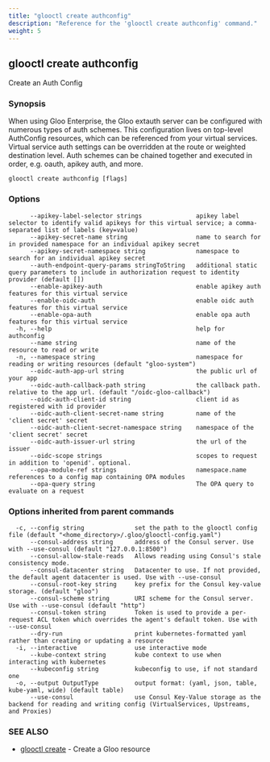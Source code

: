 ```yaml
---
title: "glooctl create authconfig"
description: "Reference for the 'glooctl create authconfig' command."
weight: 5
---
```

## glooctl create authconfig

Create an Auth Config

### Synopsis

When using Gloo Enterprise, the Gloo extauth server can be configured with numerous types of auth schemes. This configuration lives on top-level AuthConfig resources, which can be referenced from your virtual services. Virtual service auth settings can be overridden at the route or weighted destination level. Auth schemes can be chained together and executed in order, e.g. oauth, apikey auth, and more.

```
glooctl create authconfig [flags]
```

### Options

```
      --apikey-label-selector strings               apikey label selector to identify valid apikeys for this virtual service; a comma-separated list of labels (key=value)
      --apikey-secret-name string                   name to search for in provided namespace for an individual apikey secret
      --apikey-secret-namespace string              namespace to search for an individual apikey secret
      --auth-endpoint-query-params stringToString   additional static query parameters to include in authorization request to identity provider (default [])
      --enable-apikey-auth                          enable apikey auth features for this virtual service
      --enable-oidc-auth                            enable oidc auth features for this virtual service
      --enable-opa-auth                             enable opa auth features for this virtual service
  -h, --help                                        help for authconfig
      --name string                                 name of the resource to read or write
  -n, --namespace string                            namespace for reading or writing resources (default "gloo-system")
      --oidc-auth-app-url string                    the public url of your app
      --oidc-auth-callback-path string              the callback path. relative to the app url. (default "/oidc-gloo-callback")
      --oidc-auth-client-id string                  client id as registered with id provider
      --oidc-auth-client-secret-name string         name of the 'client secret' secret
      --oidc-auth-client-secret-namespace string    namespace of the 'client secret' secret
      --oidc-auth-issuer-url string                 the url of the issuer
      --oidc-scope strings                          scopes to request in addition to 'openid'. optional.
      --opa-module-ref strings                      namespace.name references to a config map containing OPA modules
      --opa-query string                            The OPA query to evaluate on a request
```

### Options inherited from parent commands

```
  -c, --config string              set the path to the glooctl config file (default "<home_directory>/.gloo/glooctl-config.yaml")
      --consul-address string      address of the Consul server. Use with --use-consul (default "127.0.0.1:8500")
      --consul-allow-stale-reads   Allows reading using Consul's stale consistency mode.
      --consul-datacenter string   Datacenter to use. If not provided, the default agent datacenter is used. Use with --use-consul
      --consul-root-key string     key prefix for the Consul key-value storage. (default "gloo")
      --consul-scheme string       URI scheme for the Consul server. Use with --use-consul (default "http")
      --consul-token string        Token is used to provide a per-request ACL token which overrides the agent's default token. Use with --use-consul
      --dry-run                    print kubernetes-formatted yaml rather than creating or updating a resource
  -i, --interactive                use interactive mode
      --kube-context string        kube context to use when interacting with kubernetes
      --kubeconfig string          kubeconfig to use, if not standard one
  -o, --output OutputType          output format: (yaml, json, table, kube-yaml, wide) (default table)
      --use-consul                 use Consul Key-Value storage as the backend for reading and writing config (VirtualServices, Upstreams, and Proxies)
```

### SEE ALSO

* [glooctl create](../glooctl_create)	 - Create a Gloo resource

